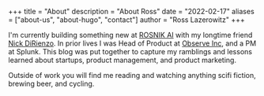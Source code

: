 +++
title = "About"
description = "About Ross"
date = "2022-02-17"
aliases = ["about-us", "about-hugo", "contact"]
author = "Ross Lazerowitz"
+++

I'm currently building something new at [ROSNIK AI](https://www.rosnik.ai/) with my longtime friend [Nick DiRienzo](https://nickdirienzo.com/). In prior lives I was Head of Product at [Observe Inc](https://observeinc.com/), and a PM at Splunk. This blog was put together to capture my ramblings and lessons learned about startups, product management, and product marketing.

Outside of work you will find me reading and watching anything scifi fiction, brewing beer, and cycling.
